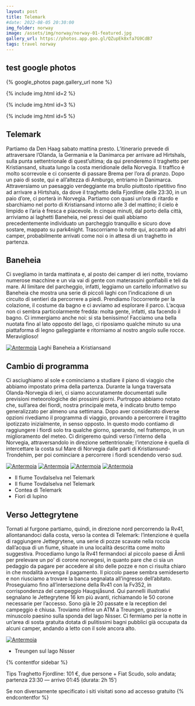 ```yaml
---
layout: post
title: Telemark
#date: 2022-08-05 20:30:00
img_folder: norway
image: /assets/img/norway/norway-01-featured.jpg
gallery_url: https://photos.app.goo.gl/QZupEk8xfa7G9CdB7
tags: travel norway
---
```



## test google photos

{% google_photos page.gallery_url none %}

{% include img.html id=2 %}

{% include img.html id=3 %}

{% include img.html id=5 %}

## Telemark

Partiamo da Den Haag sabato mattina presto. L’itinerario prevede di attraversare l’Olanda, la Germania e la Danimarca per arrivare ad Hirtshals, sulla punta settentrionale di quest’ultima; da qui prenderemo il traghetto per Kristiansand, situata lungo la costa meridionale della Norvegia. Il traffico è molto scorrevole e ci consente di passare Brema per l’ora di pranzo. Dopo un paio di soste, qui e all’altezza di Amburgo, entriamo in Danimarca. Attraversiamo un paesaggio verdeggiante ma brullo piuttosto ripetitivo fino ad arrivare a Hirtshals, da dove il traghetto della Fjordline delle 23:30, in un paio d’ore, ci porterà in Norvegia. Partiamo con quasi un’ora di ritardo e sbarchiamo nel porto di Kristiansand intorno alle 3 del mattino; il cielo è limpido e l’aria è fresca e piacevole. In cinque minuti, dal porto della città, arriviamo ai laghetti Baneheia, nei pressi dei quali abbiamo precedentemente individuato un parcheggio tranquillo e sicuro dove sostare, mappato su park4night. Trascorriamo la notte qui, accanto ad altri camper, probabilmente arrivati come noi o in attesa di un traghetto in partenza.

## Baneheia

Ci svegliamo in tarda mattinata e, al posto dei camper di ieri notte, troviamo numerose macchine e un via vai di gente con materassini gonfiabili e teli da mare. Al limitare del parcheggio, infatti, leggiamo un cartello informativo su Baneheia che mostra una serie di piccoli laghi con l’indicazione di un circuito di sentieri da percorrere a piedi. Prendiamo l’occorrente per la colazione, il costume da bagno e ci avviamo ad esplorare il parco. L’acqua non ci sembra particolarmente fredda: molta gente, infatti, sta facendo il bagno. Ci immergiamo anche noi: si sta benissimo! Facciamo una bella nuotata fino al lato opposto del lago, ci riposiamo qualche minuto su una piattaforma di legno galleggiante e ritorniamo al nostro angolo sulle rocce. Meraviglioso!

[![Antermoia](/assets/img/antermoia/antermoia_3.jpg)](/assets/img/antermoia/antermoia_3.jpg)
Laghi Baneheia a Kristiansand

## Cambio di programma

Ci asciughiamo al sole e cominciamo a studiare il piano di viaggio che abbiamo impostato prima della partenza. Durante la lunga traversata Olanda-Norvegia di ieri, ci siamo accuratamente documentati sulle previsioni meteorologiche dei prossimi giorni. Purtroppo abbiamo notato che, sull’area dei fiordi, nostra principale meta, è indicato brutto tempo generalizzato per almeno una settimana. Dopo aver considerato diverse opzioni rivediamo il programma di viaggio, provando a percorrere il tragitto ipotizzato inizialmente, in senso opposto. In questo modo contiamo di raggiungere i fiordi solo tra qualche giorno, sperando, nel frattempo, in un miglioramento del meteo. Ci dirigeremo quindi verso l’interno della Norvegia, attraversandolo in direzione settentrionale; l’intenzione è quella di intercettare la costa sul Mare di Norvegia dalle parti di Kristiansund-Trondehim, per poi cominciare a percorrere i fiordi scendendo verso sud.

[![Antermoia](/assets/img/antermoia/antermoia_4.jpg)](/assets/img/antermoia/antermoia_4.jpg)
[![Antermoia](/assets/img/antermoia/antermoia_4.jpg)](/assets/img/antermoia/antermoia_4.jpg)
[![Antermoia](/assets/img/antermoia/antermoia_4.jpg)](/assets/img/antermoia/antermoia_4.jpg)
[![Antermoia](/assets/img/antermoia/antermoia_4.jpg)](/assets/img/antermoia/antermoia_4.jpg)

* Il fiume Tovdalselva nel Telemark
* Il fiume Tovdalselva nel Telemark
* Contea di Telemark
* Fiori di lupino

## Verso Jettegrytene

Tornati al furgone partiamo, quindi, in direzione nord percorrendo la Rv41, allontanandoci dalla costa, verso la contea di Telemark: l’intenzione è quella di raggiungere Jettegrytene, una serie di pozze scavate nella roccia dall’acqua di un fiume, situate in una località descritta come molto suggestiva. Procediamo lungo la Rv41 fermandoci al piccolo paese di Åmli per prelevare un po’ di corone norvegesi, in quanto pare che ci sia un pedaggio da pagare per accedere al sito delle pozze e non ci risulta chiaro in che modalità avvenga il pagamento. Il piccolo paese sembra semideserto e non riusciamo a trovare la banca segnalata all’ingresso dell’abitato. Proseguiamo fino all’intersezione della Rv41 con la Fv352, in corrispondenza del campeggio Haugsjåsund. Qui pannelli illustrativi segnalano le Jettegrytene 16 km più avanti, richiamando le 50 corone necessarie per l’accesso. Sono già le 20 passate e la reception del campeggio è chiusa. Troviamo infine un ATM a Treungen, grazioso e minuscolo paesino sulla sponda del lago Nisser. Ci fermiamo per la notte in un’area di sosta gratuita dotata di pulitissimi bagni pubblici già occupata da alcuni camper, andando a letto con il sole ancora alto.

[![Antermoia](/assets/img/antermoia/antermoia_4.jpg)](/assets/img/antermoia/antermoia_4.jpg)

* Treungen sul lago Nisser

{% contentfor sidebar %}

Tips
Traghetto Fjordline: 101 €, due persone + Fiat Scudo, solo andata; partenza 23:30 — arrivo 01:45 (durata: 2h 15′)

Se non diversamente specificato i siti visitati sono ad accesso gratuito
{% endcontentfor %}
